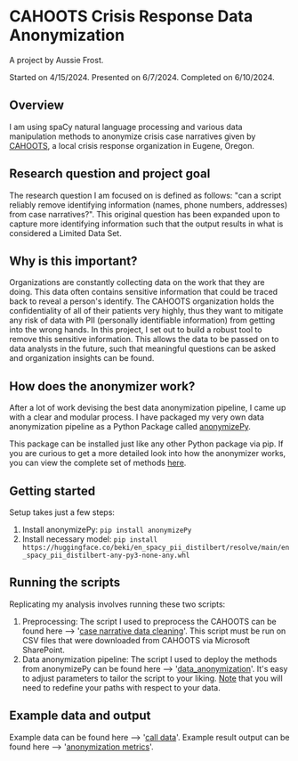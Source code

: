 # CAHOOTS Crisis Response Data Anonymization

A project by Aussie Frost. 

Started on 4/15/2024. Presented on 6/7/2024. Completed on 6/10/2024.

## Overview
I am using spaCy natural language processing and various data manipulation methods to anonymize crisis case narratives given by [CAHOOTS](https://whitebirdclinic.org/cahoots/), a local crisis response organization in Eugene, Oregon.

## Research question and project goal
The research question I am focused on is defined as follows: "can a script reliably remove identifying information (names, phone numbers, addresses) from case narratives?". This original question has been expanded upon to capture more identifying information such that the output results in what is considered a Limited Data Set.

## Why is this important?
Organizations are constantly collecting data on the work that they are doing. This data often contains sensitive information that could be traced back to reveal a person's identify. The CAHOOTS organization holds the confidentiality of all of their patients very highly, thus they want to mitigate any risk of data with PII (personally identifiable information) from getting into the wrong hands. In this project, I set out to build a robust tool to remove this sensitive information. This allows the data to be passed on to data analysts in the future, such that meaningful questions can be asked and organization insights can be found.

## How does the anonymizer work?
After a lot of work devising the best data anonymization pipeline, I came up with a clear and modular process. I have packaged my very own data anonymization pipeline as a Python Package called [anonymizePy](https://pypi.org/project/anonymizePy/). 

This package can be installed just like any other Python package via pip. If you are curious to get a more detailed look into how the anonymizer works, you can view the complete set of methods [here](https://github.com/ausdfrost/anonymizePy/blob/main/anonymizePy/data_anonymization_toolkit.py).

## Getting started
Setup takes just a few steps:

1. Install anonymizePy: `pip install anonymizePy`
2. Install necessary model: `pip install https://huggingface.co/beki/en_spacy_pii_distilbert/resolve/main/en_spacy_pii_distilbert-any-py3-none-any.whl`

## Running the scripts
Replicating my analysis involves running these two scripts:

1. Preprocessing: The script I used to preprocess the CAHOOTS can be found here --> '[case narrative data cleaning](call_data_cleaning.py)'. This script must be run on CSV files that were downloaded from CAHOOTS via Microsoft SharePoint.
2. Data anonymization pipeline: The script I used to deploy the methods from anonymizePy can be found here --> '[data_anonymization](data_anonymization.py)'. It's easy to adjust parameters to tailor the script to your liking. <ins>Note</ins> that you will need to redefine your paths with respect to your data.

## Example data and output
Example data can be found here --> '[call data](call_data.csv)'. Example result output can be found here --> '[anonymization metrics](anonymization_metrics.log)'.
